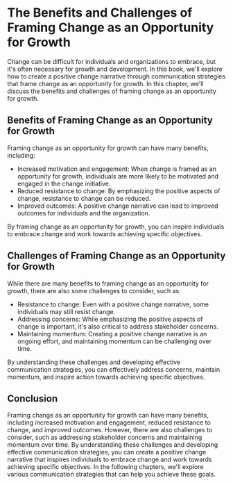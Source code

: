 The Benefits and Challenges of Framing Change as an Opportunity for Growth
===================================================================================================

Change can be difficult for individuals and organizations to embrace, but it's often necessary for growth and development. In this book, we'll explore how to create a positive change narrative through communication strategies that frame change as an opportunity for growth. In this chapter, we'll discuss the benefits and challenges of framing change as an opportunity for growth.

Benefits of Framing Change as an Opportunity for Growth
-------------------------------------------------------

Framing change as an opportunity for growth can have many benefits, including:

* Increased motivation and engagement: When change is framed as an opportunity for growth, individuals are more likely to be motivated and engaged in the change initiative.
* Reduced resistance to change: By emphasizing the positive aspects of change, resistance to change can be reduced.
* Improved outcomes: A positive change narrative can lead to improved outcomes for individuals and the organization.

By framing change as an opportunity for growth, you can inspire individuals to embrace change and work towards achieving specific objectives.

Challenges of Framing Change as an Opportunity for Growth
---------------------------------------------------------

While there are many benefits to framing change as an opportunity for growth, there are also some challenges to consider, such as:

* Resistance to change: Even with a positive change narrative, some individuals may still resist change.
* Addressing concerns: While emphasizing the positive aspects of change is important, it's also critical to address stakeholder concerns.
* Maintaining momentum: Creating a positive change narrative is an ongoing effort, and maintaining momentum can be challenging over time.

By understanding these challenges and developing effective communication strategies, you can effectively address concerns, maintain momentum, and inspire action towards achieving specific objectives.

Conclusion
----------

Framing change as an opportunity for growth can have many benefits, including increased motivation and engagement, reduced resistance to change, and improved outcomes. However, there are also challenges to consider, such as addressing stakeholder concerns and maintaining momentum over time. By understanding these challenges and developing effective communication strategies, you can create a positive change narrative that inspires individuals to embrace change and work towards achieving specific objectives. In the following chapters, we'll explore various communication strategies that can help you achieve these goals.


